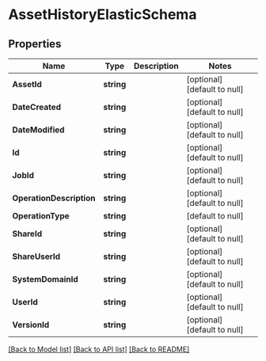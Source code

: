 # AssetHistoryElasticSchema

## Properties
Name | Type | Description | Notes
------------ | ------------- | ------------- | -------------
**AssetId** | **string** |  | [optional] [default to null]
**DateCreated** | **string** |  | [optional] [default to null]
**DateModified** | **string** |  | [optional] [default to null]
**Id** | **string** |  | [optional] [default to null]
**JobId** | **string** |  | [optional] [default to null]
**OperationDescription** | **string** |  | [optional] [default to null]
**OperationType** | **string** |  | [default to null]
**ShareId** | **string** |  | [optional] [default to null]
**ShareUserId** | **string** |  | [optional] [default to null]
**SystemDomainId** | **string** |  | [optional] [default to null]
**UserId** | **string** |  | [optional] [default to null]
**VersionId** | **string** |  | [optional] [default to null]

[[Back to Model list]](../README.md#documentation-for-models) [[Back to API list]](../README.md#documentation-for-api-endpoints) [[Back to README]](../README.md)


